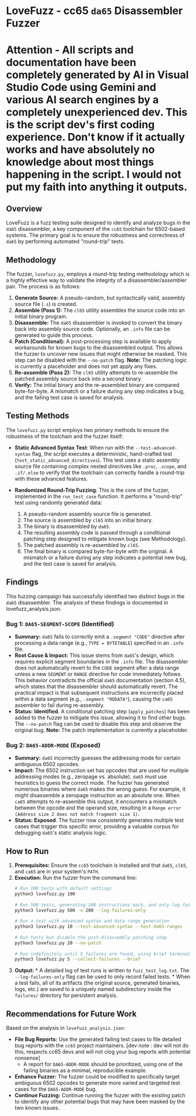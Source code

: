  # LoveFuzz - cc65 `da65` Disassembler Fuzzer

 # Attention - All scripts and documentation have been completely generated by AI in Visual Studio Code using Gemini and various AI search engines by a completely unexperienced dev. This is the script dev's first coding experience. Don't know if it actually works and have absolutely no knowledge about most things happening in the script. I would not put my faith into anything it outputs.

 ## Overview
 
LoveFuzz is a fuzz testing suite designed to identify and analyze bugs in the `da65` disassembler, a key component of the `cc65` toolchain for 6502-based systems. The primary goal is to ensure the robustness and correctness of `da65` by performing automated "round-trip" tests.
 
 ## Methodology
 
 The fuzzer, `lovefuzz.py`, employs a round-trip testing methodology which is a highly effective way to validate the integrity of a disassembler/assembler pair. The process is as follows:
 
 1.  **Generate Source:** A pseudo-random, but syntactically valid, assembly source file (`.s`) is created.
 2.  **Assemble (Pass 1):** The `cl65` utility assembles the source code into an initial binary program.
 3.  **Disassemble:** The `da65` disassembler is invoked to convert the binary back into assembly source code. Optionally, an `.info` file can be generated to guide this process.
 4.  **Patch (Conditional):** A post-processing step is available to apply workarounds for known bugs to the disassembled output. This allows the fuzzer to uncover new issues that might otherwise be masked. This step can be disabled with the `--no-patch` flag. **Note:** The patching logic is currently a placeholder and does not yet apply any fixes.
 5.  **Re-assemble (Pass 2):** The `cl65` utility attempts to re-assemble the patched assembly source back into a second binary.
 6.  **Verify:** The initial binary and the re-assembled binary are compared byte-for-byte. A mismatch or a failure during any step indicates a bug, and the failing test case is saved for analysis.
 
## Testing Methods

The `lovefuzz.py` script employs two primary methods to ensure the robustness of the toolchain and the fuzzer itself:

*   **Static Advanced Syntax Test**: When run with the `--test-advanced-syntax` flag, the script executes a deterministic, hand-crafted test (`test_static_advanced_directives`). This test uses a static assembly source file containing complex nested directives like `.proc`, `.scope`, and `.if/.else` to verify that the toolchain can correctly handle a round-trip with these advanced features.

*   **Randomized Round-Trip Fuzzing**: This is the core of the fuzzer, implemented in the `run_test_case` function. It performs a "round-trip" test using randomly generated data:
    1.  A pseudo-random assembly source file is generated.
    2.  The source is assembled by `cl65` into an initial binary.
    3.  The binary is disassembled by `da65`.
    4.  The resulting assembly code is passed through a conditional patching step designed to mitigate known bugs (see Methodology).
    5.  The patched assembly is re-assembled by `cl65`.
    6.  The final binary is compared byte-for-byte with the original. A mismatch or a failure during any step indicates a potential new bug, and the test case is saved for analysis.

 ## Findings
 
 This fuzzing campaign has successfully identified two distinct bugs in the `da65` disassembler. The analysis of these findings is documented in lovefuzz_analysis.json.
 
 ### Bug 1: `DA65-SEGMENT-SCOPE` (Identified)
 
 *   **Summary:** `da65` fails to correctly emit a `.segment "CODE"` directive after processing a data range (e.g., `TYPE = BYTETABLE`) specified in an `.info` file.
 *   **Root Cause & Impact:** This issue stems from `da65`'s design, which requires explicit segment boundaries in the `.info` file. The disassembler does not automatically revert to the `CODE` segment after a data range unless a new `SEGMENT` or `RANGE` directive for code immediately follows. This behavior contradicts the official `da65` documentation (section 4.5), which states that the disassembler should automatically revert. The practical impact is that subsequent instructions are incorrectly placed within a data segment (e.g., `.segment "RODATA"`), causing the `ca65` assembler to fail during re-assembly.
 *   **Status:** **Identified**. A conditional patching step (`apply_patches`) has been added to the fuzzer to mitigate this issue, allowing it to find other bugs. The `--no-patch` flag can be used to disable this step and observe the original bug. **Note:** The patch implementation is currently a placeholder.
 
 ### Bug 2: `DA65-ADDR-MODE` (Exposed)
 
 *   **Summary:** `da65` incorrectly guesses the addressing mode for certain ambiguous 6502 opcodes.
 *   **Impact:** The 6502 instruction set has opcodes that are used for multiple addressing modes (e.g., zeropage vs. absolute). `da65` must use heuristics to guess the correct mode. The fuzzer has generated numerous binaries where `da65` makes the wrong guess. For example, it might disassemble a zeropage instruction as an absolute one. When `ca65` attempts to re-assemble this output, it encounters a mismatch between the opcode and the operand size, resulting in a `Range error (Address size 2 does not match fragment size 1)`.
 *   **Status:** **Exposed**. The fuzzer now consistently generates multiple test cases that trigger this specific error, providing a valuable corpus for debugging `da65`'s static analysis logic.
 
 ## How to Run
 
 1.  **Prerequisites:** Ensure the `cc65` toolchain is installed and that `da65`, `cl65`, and `ca65` are in your system's `PATH`.
 2.  **Execution:** Run the fuzzer from the command line:
     ```bash
     # Run 100 tests with default settings
     python3 lovefuzz.py 100
 
     # Run 500 tests, generating 200 instructions each, and only log failures
     python3 lovefuzz.py 500 -n 200 --log-failures-only
 
     # Run a test with advanced syntax and data range generation
     python3 lovefuzz.py 10 --test-advanced-syntax --test-da65-ranges
 
     # Run tests but disable the post-disassembly patching step
     python3 lovefuzz.py 20 --no-patch
 
     # Run indefinitely until 5 failures are found, using brief terminal output
     python3 lovefuzz.py 5 --collect-failures --brief
     ```
 3.  **Output:**
    *   A detailed log of test runs is written to `fuzz_test_log.txt`. The `--log-failures-only` flag can be used to only record failed tests.
    *   When a test fails, all of its artifacts (the original source, generated binaries, logs, etc.) are saved to a uniquely named subdirectory inside the `failures/` directory for persistent analysis.
 
 ## Recommendations for Future Work
 
 Based on the analysis in `lovefuzz_analysis.json`:
 
 *   **File Bug Reports:** Use the generated failing test cases to file detailed bug reports with the `cc65` project maintainers. [dev note : dev will not do this, respects cc65 devs and will not clog your bug reports with potential nonsense]
     *   A report for `DA65-ADDR-MODE` should be prioritized, using one of the failing binaries as a minimal, reproducible example.
 *   **Enhance Fuzzer:** The fuzzer could be modified to specifically target ambiguous 6502 opcodes to generate more varied and targeted test cases for the `DA65-ADDR-MODE` bug.
 *   **Continue Fuzzing:** Continue running the fuzzer with the existing patch to identify any other potential bugs that may have been masked by the two known issues.
